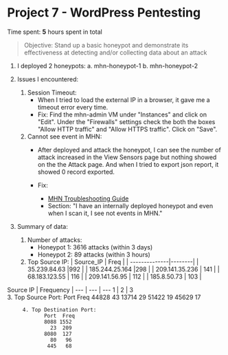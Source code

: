 
# Project 7 - WordPress Pentesting

Time spent: **5** hours spent in total

> Objective: Stand up a basic honeypot and demonstrate its effectiveness at detecting and/or collecting data about an attack
  1. I deployed 2 honeypots:
      a. mhn-honeypot-1
      b. mhn-honeypot-2
      
      
   2. Issues I encountered:
      1. Session Timeout: 
          - When I tried to load the external IP in a browser, it gave me a timeout error every time. 
          - Fix: Find the mhn-admin VM under "Instances" and click on "Edit". Under the "Firewalls" settings 
                 check the both the boxes "Allow HTTP traffic" and "Allow HTTPS traffic". Click on "Save". 
      2. Cannot see event in MHN: 
         - After deployed and attack the honeypot, I can see the number of attack increased in the View Sensors page but nothing
         showed on the the Attack page. And when I tried to export json report, it showed 0 record exported.
       
         - Fix: 
            + [MHN Troubleshooting Guide](https://github.com/threatstream/mhn/wiki/MHN-Troubleshooting-Guide)
            + Section: "I have an internally deployed honeypot and even when I scan it, I see not events in MHN."
       
    
   3. Summary of data:   
        1. Number of attacks:
            - Honeypot 1: 3616 attacks (within 3 days)
            - Honeypot 2: 89 attacks (within 3 hours)
        2. Top Source IP:
               | Source_IP  |  Freq |
              | --------------|--------|
              | 35.239.84.63  |992  |
            | 185.244.25.164  |298 |
            | 209.141.35.236 | 141 |
             | 68.183.123.55 | 116 |
             | 209.141.56.95 | 112 |
              |  185.8.50.73 | 103 |
              
 Source IP | Frequency | 
--- | --- | ---
1 | 2 | 3                
         3. Top Source Port:
                  Port   Freq
                 44828   43
                 13714   29
                 51422   19
                 45629   17
                 
         4. Top Destination Port:
                Port  Freq
                8088 1552
                  23  209
                8080  127
                  80   96
                 445   68
                 

